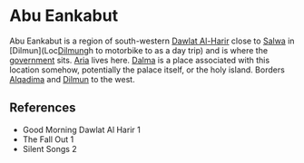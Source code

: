 # Abu Eankabut
Abu Eankabut is a region of south-western [Dawlat Al-Harir](../Dawlat%20Al-Harir.md) close to [Salwa](../Salwa.md) in [Dilmun](Loc[Dilmun](Location/Region/Dilmun.md)gh to motorbike to as a day trip) and is where the [government](../../Person/Group/Council.md) sits. [Aria](../../Person/Aria.md) lives here.
[Dalma](Dalma) is a place associated with this location somehow, potentially the palace itself, or the holy island.
Borders [Alqadima](Location/Region/Alqadima.md) and [Dilmun](Location/Region/Dilmun.md) to the west.
## References
- Good Morning Dawlat Al Harir 1
- The Fall Out 1
- Silent Songs 2

